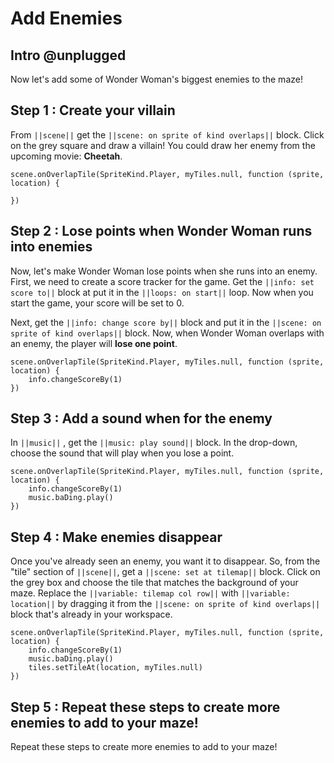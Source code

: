 # Add Enemies

## Intro @unplugged

Now let's add some of Wonder Woman's biggest enemies to the maze!

## Step 1 : Create your villain

From ``||scene||`` get the ``||scene: on sprite of kind overlaps||`` block. 
Click on the grey square and draw a villain! 
You could draw her enemy from the upcoming movie: **Cheetah**.

``` blocks
scene.onOverlapTile(SpriteKind.Player, myTiles.null, function (sprite, location) {
	
})
```

## Step 2 : Lose points when Wonder Woman runs into enemies

Now, let's make Wonder Woman lose points when she runs into an enemy.
First, we need to create a score tracker for the game. 
Get the ``||info: set score to||`` block at put it in the ``||loops: on start||`` loop. 
Now when you start the game, your score will be set to 0.

Next, get the ``||info: change score by||`` block and put it in the ``||scene: on sprite of kind overlaps||`` block.
Now, when Wonder Woman overlaps with an enemy, the player will **lose one point**.

``` blocks
scene.onOverlapTile(SpriteKind.Player, myTiles.null, function (sprite, location) {
    info.changeScoreBy(1)
})
```

## Step 3 : Add a sound when for the enemy

In ``||music||`` , get the ``||music: play sound||`` block. In the drop-down, choose the sound that will play when you lose a point.

``` blocks
scene.onOverlapTile(SpriteKind.Player, myTiles.null, function (sprite, location) {
    info.changeScoreBy(1)
    music.baDing.play()
})
```
 
## Step 4 : Make enemies disappear

Once you've already seen an enemy, you want it to disappear. So, from the "tile" section of ``||scene||``, get a ``||scene: set at tilemap||`` block. 
Click on the grey box and choose the tile that matches the background of your maze.
Replace the ``||variable: tilemap col row||`` with ``||variable: location||`` by dragging it from the ``||scene: on sprite of kind overlaps||`` block that's already in your workspace.

``` blocks
scene.onOverlapTile(SpriteKind.Player, myTiles.null, function (sprite, location) {
    info.changeScoreBy(1)
    music.baDing.play()
    tiles.setTileAt(location, myTiles.null)
})
```

## Step 5 : Repeat these steps to create more enemies to add to your maze!

Repeat these steps to create more enemies to add to your maze!

